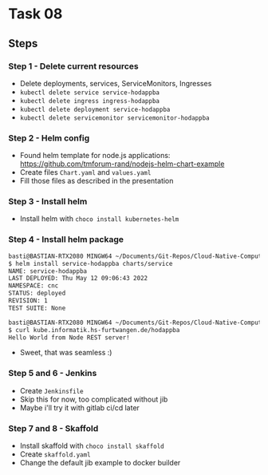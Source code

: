 # Task 08

## Steps

### Step 1 - Delete current resources

- Delete deployments, services, ServiceMonitors, Ingresses
- `kubectl delete service service-hodappba`
- `kubectl delete ingress ingress-hodappba`
- `kubectl delete deployment service-hodappba`
- `kubectl delete servicemonitor servicemonitor-hodappba`

### Step 2 - Helm config

- Found helm template for node.js applications: <https://github.com/tmforum-rand/nodejs-helm-chart-example>
- Create files `Chart.yaml` and `values.yaml`
- Fill those files as described in the presentation

### Step 3 - Install helm

- Install helm with `choco install kubernetes-helm`

### Step 4 - Install helm package

```bash
basti@BASTIAN-RTX2080 MINGW64 ~/Documents/Git-Repos/Cloud-Native-Computing-INM1 (main)
$ helm install service-hodappba charts/service
NAME: service-hodappba
LAST DEPLOYED: Thu May 12 09:06:43 2022
NAMESPACE: cnc
STATUS: deployed
REVISION: 1
TEST SUITE: None
```

```bash
basti@BASTIAN-RTX2080 MINGW64 ~/Documents/Git-Repos/Cloud-Native-Computing-INM1 (main)
$ curl kube.informatik.hs-furtwangen.de/hodappba
Hello World from Node REST server!
```

- Sweet, that was seamless :)

### Step 5 and 6 - Jenkins

- Create `Jenkinsfile`
- Skip this for now, too complicated without jib
- Maybe i'll try it with gitlab ci/cd later

### Step 7 and 8 - Skaffold

- Install skaffold with `choco install skaffold`
- Create `skaffold.yaml`
- Change the default jib example to docker builder
